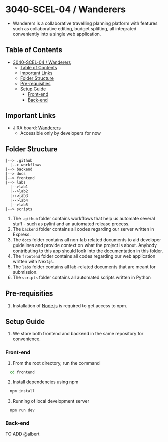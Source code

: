 # 3040-SCEL-04 / Wanderers

- Wanderers is a collaborative travelling planning platform with features such as collaborative editing, budget splitting, all integrated conveniently into a single web application.
  
## Table of Contents
- [3040-SCEL-04 / Wanderers](#3040-scel-04--wanderers)
  - [Table of Contents](#table-of-contents)
  - [Important Links](#important-links)
  - [Folder Structure](#folder-structure)
  - [Pre-requisities](#pre-requisities)
  - [Setup Guide](#setup-guide)
    - [Front-end](#front-end)
    - [Back-end](#back-end)


## Important Links

- JIRA board: [Wanderers](https://isaacchunn.atlassian.net/jira/software/projects/SCEL/boards/1/backlog)
  - Accessible only by developers for now

## Folder Structure

```
|--> .github
  |--> workflows
|--> backend
|--> docs
|--> frontend
|--> labs
  |-->lab1
  |-->lab2
  |-->lab3
  |-->lab4
  |-->lab5
|--> scripts
```
1. The `.github` folder contains workflows that help us automate several stuff - such as pylint and an automated release process.
2. The `backend` folder contains all codes regarding our server written in Express.
3. The `docs` folder contains all non-lab related documents to aid developer guidelines and provide context on what the project is about. Anybody contributing to this app should look into the documentation in this folder.
4. The `frontend` folder contains all codes regarding our web application written with Next.js.
5. The `labs` folder contains all lab-related documents that are meant for submission.
6. The `scripts` folder contains all automated scripts written in Python

## Pre-requisities
1. Installation of [Node.js](https://nodejs.org/en) is required to get access to npm.

## Setup Guide
1. We store both frontend and backend in the same repository for convenience.

### Front-end
1. From the root directory, run the command
```bash
  cd frontend
```
2. Install dependencies using npm
```bash
  npm install
```
3. Running of local development server
```bash
  npm run dev
```

### Back-end
TO ADD @albert
